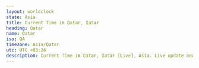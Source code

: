 ```yaml
---
layout: worldclock
state: Asia
title: Current Time in Qatar, Qatar
heading: Qatar
name: Qatar
iso: QA
timezone: Asia/Qatar
utc: UTC +03:26
description: Current Time in Qatar, Qatar [Live], Asia. Live update now time in Qatar, timezone Asia/Qatar, UTC +03:26, Country ISO code & Current Local Time.
---
```


